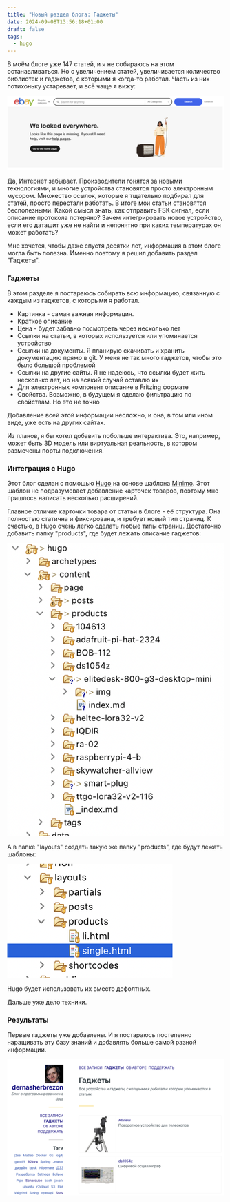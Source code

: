 ```yaml
---
title: "Новый раздел блога: Гаджеты"
date: 2024-09-08T13:56:18+01:00
draft: false
tags:
  - hugo
---
```

В моём блоге уже 147 статей, и я не собираюсь на этом останавливаться. Но с увеличением статей, увеличивается количество библиотек и гаджетов, с которыми я когда-то работал. Часть из них потихоньку устаревает, и всё чаще я вижу:

![](img/1.png)

Да, Интернет забывает. Производители гонятся за новыми технологиями, и многие устройства становятся просто электронным мусором. Множество ссылок, которые я тщательно подбирал для статей, просто перестали работать. В итоге мои статьи становятся бесполезными. Какой смысл знать, как отправить FSK сигнал, если описание протокола потеряно? Зачем интегрировать новое устройство, если его даташит уже не найти и непонятно при каких температурах он может работать?

Мне хочется, чтобы даже спустя десятки лет, информация в этом блоге могла быть полезна. Именно поэтому я решил добавить раздел "Гаджеты".

### Гаджеты

В этом разделе я постараюсь собирать всю информацию, связанную с каждым из гаджетов, с которыми я работал. 

 * Картинка - самая важная информация.
 * Краткое описание
 * Цена - будет забавно посмотреть через несколько лет
 * Ссылки на статьи, в которых используется или упоминается устройство
 * Ссылки на документы. Я планирую скачивать и хранить документацию прямо в git. У меня не так много гаджетов, чтобы это было большой проблемой
 * Ссылки на другие сайты. Я не надеюсь, что ссылки будет жить несколько лет, но на всякий случай оставлю их
 * Для электронных компонент описание в Fritzing формате
 * Свойства. Возможно, в будущем я сделаю фильтрацию по свойствам. Но это не точно

Добавление всей этой информации несложно, и она, в том или ином виде, уже есть на других сайтах. 

Из планов, я бы хотел добавить побольше интерактива. Это, например, может быть 3D модель или виртуальная реальность, в котором размечены порты подключения.

### Интеграция с Hugo

Этот блог сделан с помощью [Hugo](https://gohugo.io) на основе шаблона [Minimo](https://github.com/MunifTanjim/minimo). Этот шаблон не подразумевает добавление карточек товаров, поэтому мне пришлось написать несколько расширений.

Главное отличие карточки товара от статьи в блоге - её структура. Она полностью статична и фиксирована, и требует новый тип страниц. К счастью, в Hugo очень легко сделать любые типы страниц. Достаточно добавить папку "products", где будет лежать описание гаджетов:

![](img/2.png)

А в папке "layouts" создать такую же папку "products", где будут лежать шаблоны:

![](img/3.png)

Hugo будет использовать их вместо дефолтных.

Дальше уже дело техники.

### Результаты

Первые гаджеты уже добавлены. И я постараюсь постепенно наращивать эту базу знаний и добавлять больше самой разной информации.

![](img/4.png)